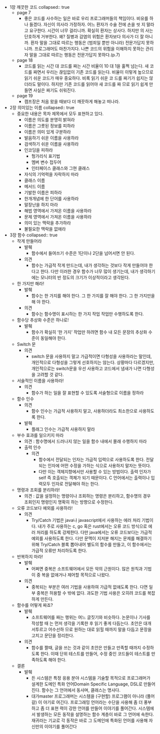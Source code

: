 - 1장 깨끗한 코드
  collapsed:: true
	- page 7
		- 좋은 코드를 사수하는 일은 바로 우리 프로그래머들의 책임이다.
		  비유를 하나 들겠다. 자신이 의사라 가정하자. 어느 환자가 수술 전에 손을 씻 지 말라고 요구한다. 시간이 너무 걸리니까. 확실히 환자는 상사다. 하지만 의 사는 단호하게 거부한다. 왜? 질병과 감염의 위험은 환자보다 의사가 더 잘 아니까. 환자 말을 그대로 따르는 행동은 (범죄일 뿐만 아니라) 전문가답지 못하니까.
		  프로그래머도 마찬가지다. 나쁜 코드의 위험을 이해하지 못하는 관리자 말을 그대로 따르는 행동은 전문가답지 못하다.(p.7)
	- page 18
		- 코드를 읽는 시간 대 코드를 짜는 시간 비율이 10 대 1을 훌쩍 넘는다. 새 코드를 짜면서 우리는 끊임없이 기존 코드를 읽는다.
		  비율이 이렇게 높으므로 읽기 쉬운 코드가 매우 중요하다. 비록 읽기 쉬운 코 드를 짜기가 쉽지는 않더라도 말이다. 하지만 기존 코드를 읽어야 새 코드를 짜 므로 읽기 쉽게 만들면 사실은 짜기도 쉬워진다.
	- page 19
		- 캠프장은 처음 왔을 때보다 더 깨끗하게 해놓고 떠나라.
- 2장 의미있는 이름
  collapsed:: true
	- 중요한 내용은 목차 제목에서 모두 표현하고 있다.
		- 이름은 의도를 분명히 밝혀라
		- 이름은 그릇된 정보를 피하라
		- 이름은 의미 있게 구분하라
		- 발음하기 쉬운 이름을 사용하라
		- 검색하기 쉬운 이름을 사용하라
		- 인코딩을 피하라
			- 헝가리식 표기법
			- 멤버 변수 접두어
			- 인터페이스 클래스와 그현 클래스
		- 자식의 기억력을 자락하지 마라
		- 클래스 이름
		- 메서드 이름
		- 기발한 이름은 피하라
		- 한개개념에 한 단어를 사용하라
		- 말장난을 하지 마라
		- 해법 영역에서 가져온 이름을 사용하라
		- 문제 영역에서 가져온 이름을 사용하라
		- 의미 있는 맥락을 추가하라
		- 불필요한 맥락을 없애라
- 3장 함수
  collapsed:: true
	- 작게 만들어라
		- 발췌
			- 함수에서 들여쓰기 수준은 1단이나 2단을 넘어서면 안 된다.
		- 의견
			- 함수는 가급적 작게 만드는데, 내가 생각하는 것보다 작게 만들어야 한다고 한다.  다만 이러한 경우 함수가 너무 많이 생기는데, 내가 생각하기에는 모니터의 반 정도의 크기가 이상적이라고 생각된다.
	- 한 가지만 해라!
		- 발췌
			- 함수는 한 가지를 해야 한다. 그 한 가지를 잘 해야 한다. 그 한 가지만을 해
			  야 한다.
		- 의견
			- 함수는 함수명이 표시하는 한 가지 작업 작업만 수행하도록 한다.
	- 함수당 추상화 수준은 하나로!
		- 발췌
			- 함수가 확실히 ‘한 가지’ 작업만 하려면 함수 내 모든 문장의 추상화 수준이 동일해야 한다.
	- Switch 문
		- 의견
			- switch 문을 사용하지 말고 가급적이면 다형성을 사용하라는 말인데, 개인적으로 다형성을 그렇게 선호하지는 않는다. 상황마다 다르겠지만, 개인적으로는 switch문을 우선 사용하고 코드에서 냄새가 나면 다형성을 고려할 것 같다.
	- 서술적인 이름을 사용하라!
		- 의견
			- 함수가 하는 일을 잘 표현할 수 있도록 서술형으로 이름을 정하라
	- 함수 인수
		- 의견
			- 함수 인수는 가급적 사용하지 말고, 사용하더라도 최소한으로 사용하도록 한다.
		- 발췌
			- 플래그 인수는 가급적 사용하지 말라
	- 부수 효과를 일으키지 마라
		- 의견 : 함수명에서 드러나지 않는 일을 함수 내에서 몰래 수행하지 마라
		- 출력 인수
			- 의견
				- 함수에서 전달되는 인자는 가급적 입력으로 사용하도록 한다. 전달되는 인자에 어떤 수정을 가하는 식으로 사용하지 말자는 뜻이다.
				- 다만 이는 객체지향에서만 사용할 수 있는 방법이다. 출력 인자가 self 즉 호출되는 객체가 되기 때문이다.  C 언어에서는 출력이나 입력모두 인자로 전달해야 하는 한다.
	- 명령과 조회를 분리하라!
		- 의견 : 값을 설정하는 명령이나 조회하는 명령은 분리하고, 함수명의 경우 조회인지 명령인지 명확히 하는 방향으로 수정한다.
	- 오류 코드보다 예외를 사용하라!
		- 의견
			- Try/Catch 기법은 java나 javascript에서 사용하는 에러 처리 기법이다. 내가 주로 사용하는 c, go 혹은 rust에서는 오류 코드 방식으로 에러 처리를 하도록 강제한다. 다만 java에서는 오류 코드보다는 가급적 예외를 사용하도록 한다. 다만 문맥이 지저분 해지는 문제를 해결하기 위해 Try/Catch 블록 뽑아내어 별도의 함수를 만들고, 이 함수에서는 가급적 오류만 처리하도록 한다.
	- 반복하지 마라!
		- 발췌
			- 어쩌면 중복은 소프트웨어에서 모든 악의 근원이다. 많은 원칙과 기법이 중
			  복을 없애거나 제어할 목적으로 나왔다.
		- 의견
			- 중복되는 부분은 여러 기법을 사용하여 가급적 없애도록 한다. 다면 일부 중복은 허용할 수 밖에 없다. 과도한 기법 사용은 오히려 코드를 복잡하게 만든다.
	- 함수를 어떻게 짜죠?
		- 발췌
			- 소프트웨어를 짜는 행위는 여느 글짓기와 비슷하다. 논문이나 기사를 작성할 때
			  는 먼저 생각을 기록한 후 읽기 좋게 다듬는다. 초안은 대개 서투르고 어수선하
			  므로 원하는 대로 읽힐 때까지 말을 다듬고 문장을 고치고 문단을 정리한다.
		- 의견
			- 함수를 짤때, 글을 쓰는 것과 같이 초안은 만들고 만족할 때까지 수정하도록 한다.  이때 단위 테스트를 만들어, 수정 중인 코드들이 테스트를 만족하도록 해야 한다.
	- 결론
		- 발췌
			- 든 시스템은 특정 응용 분야 시스템을 기술할 목적으로 프로그래머가 설계한 
			  도메인 특화 언어Domain Specific Language, DSL로 만들어진다. 함수는 그 언어에서 
			  동사며, 클래스는 명사다.
			- 대가master 프로그래머는 시스템을 (구현할) 프로그램이 아니라 (풀어갈) 이
			  야기로 여긴다. 프로그래밍 언어라는 수단을 사용해 좀 더 풍부하고 좀 더 표현
			  력이 강한 언어를 만들어 이야기를 풀어간다. 시스템에서 발생하는 모든 동작을 
			  설명하는 함수 계층이 바로 그 언어에 속한다. 재귀라는 기교로 각 동작은 바로 
			  그 도메인에 특화된 언어를 사용해 자신만의 이야기를 풀어간다
